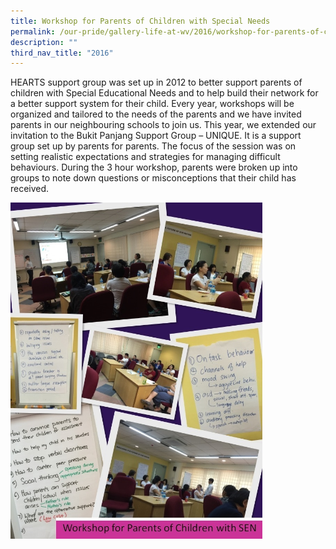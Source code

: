 ```yaml
---
title: Workshop for Parents of Children with Special Needs
permalink: /our-pride/gallery-life-at-wv/2016/workshop-for-parents-of-children-with-special-needs/
description: ""
third_nav_title: "2016"
---
```

HEARTS support group was set up in 2012 to better support parents of children with Special Educational Needs and to help build their network for a better support system for their child. Every year, workshops will be organized and tailored to the needs of the parents and we have invited parents in our neighbouring schools to join us. This year, we extended our invitation to the Bukit Panjang Support Group – UNIQUE. It is a support group set up by parents for parents. The focus of the session was on setting realistic expectations and strategies for managing difficult behaviours. During the 3 hour workshop, parents were broken up into groups to note down questions or misconceptions that their child has received.


<img src="/images/HEARTS.jpeg"  
style="width:80%">